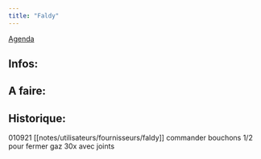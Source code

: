 ```yaml
---
title: "Faldy"
---
```


[Agenda](notes/AgendaMaJournee.md) 
## Infos:

## A faire: 

## Historique:
010921 [[notes/utilisateurs/fournisseurs/faldy]] commander bouchons 1/2 pour fermer gaz 30x avec joints
